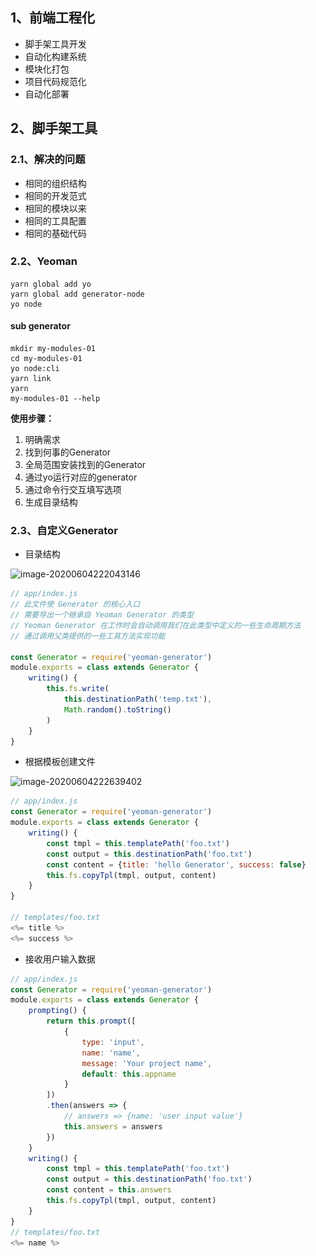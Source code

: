 ## 1、前端工程化

- 脚手架工具开发
- 自动化构建系统
- 模块化打包
- 项目代码规范化
- 自动化部署



## 2、脚手架工具

### 2.1、解决的问题

- 相同的组织结构
- 相同的开发范式
- 相同的模块以来
- 相同的工具配置
- 相同的基础代码



### 2.2、Yeoman

```
yarn global add yo
yarn global add generator-node
yo node 
```

#### sub generator

```
mkdir my-modules-01
cd my-modules-01
yo node:cli
yarn link
yarn
my-modules-01 --help
```

**使用步骤：**

1. 明确需求
2. 找到何事的Generator
3. 全局范围安装找到的Generator
4. 通过yo运行对应的generator
5. 通过命令行交互填写选项
6. 生成目录结构



### 2.3、自定义Generator

- 目录结构

![image-20200604222043146](..\..\images\image-20200604222043146.png)

```javascript
// app/index.js
// 此文件使 Generator 的核心入口
// 需要导出一个继承自 Yeoman Generator 的类型
// Yeoman Generator 在工作时会自动调用我们在此类型中定义的一些生命周期方法
// 通过调用父类提供的一些工具方法实现功能

const Generator = require('yeoman-generator')
module.exports = class extends Generator {
    writing() {
        this.fs.write(
            this.destinationPath('temp.txt'),
            Math.random().toString()
        )
    }
}
```

- 根据模板创建文件

![image-20200604222639402](..\..\images\image-20200604222639402.png)

```javascript
// app/index.js
const Generator = require('yeoman-generator')
module.exports = class extends Generator {
    writing() {
        const tmpl = this.templatePath('foo.txt')
        const output = this.destinationPath('foo.txt')
        const content = {title: 'hello Generator', success: false}
        this.fs.copyTpl(tmpl, output, content)
    }
}

// templates/foo.txt
<%= title %>
<%= success %>
```

- 接收用户输入数据

```javascript
// app/index.js
const Generator = require('yeoman-generator')
module.exports = class extends Generator {
    prompting() {
        return this.prompt([
            {
                type: 'input',
                name: 'name',
                message: 'Your project name',
                default: this.appname
            }
        ])
        .then(answers => {
            // answers => {name: 'user input value'}
            this.answers = answers
        })
    }
    writing() {
        const tmpl = this.templatePath('foo.txt')
        const output = this.destinationPath('foo.txt')
        const content = this.answers
        this.fs.copyTpl(tmpl, output, content)
    }
}
// templates/foo.txt
<%= name %>
```

